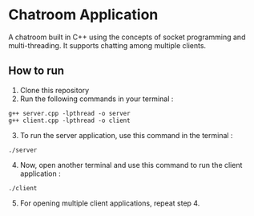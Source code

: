 # Chatroom Application

A chatroom built in C++ using the concepts of socket programming and multi-threading. It supports chatting among multiple clients.

## How to run

1. Clone this repository
2. Run the following commands in your terminal :

```
g++ server.cpp -lpthread -o server
g++ client.cpp -lpthread -o client
```

3. To run the server application, use this command in the terminal :

```
./server
```

4. Now, open another terminal and use this command to run the client application :

```
./client
```

5. For opening multiple client applications, repeat step 4.

